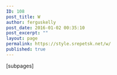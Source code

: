 ```yaml
---
ID: 108
post_title: W
author: ferguskelly
post_date: 2016-01-02 00:35:10
post_excerpt: ""
layout: page
permalink: https://style.srepetsk.net/w/
published: true
---
```

[subpages]